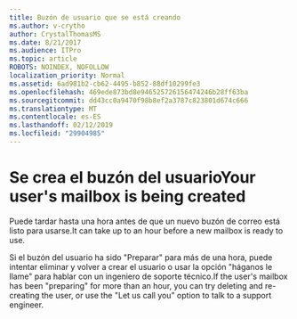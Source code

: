 ```yaml
---
title: Buzón de usuario que se está creando
ms.author: v-crytho
author: CrystalThomasMS
ms.date: 8/21/2017
ms.audience: ITPro
ms.topic: article
ROBOTS: NOINDEX, NOFOLLOW
localization_priority: Normal
ms.assetid: 6ad981b2-cb62-4495-b852-88df10299fe3
ms.openlocfilehash: 469ede873bd8e946525726156474246b28ff63ba
ms.sourcegitcommit: dd43cc0a9470f98b8ef2a3787c823801d674c666
ms.translationtype: MT
ms.contentlocale: es-ES
ms.lasthandoff: 02/12/2019
ms.locfileid: "29904985"
---
```

# <a name="your-users-mailbox-is-being-created"></a><span data-ttu-id="3e9dd-102">Se crea el buzón del usuario</span><span class="sxs-lookup"><span data-stu-id="3e9dd-102">Your user's mailbox is being created</span></span>

<span data-ttu-id="3e9dd-103">Puede tardar hasta una hora antes de que un nuevo buzón de correo está listo para usarse.</span><span class="sxs-lookup"><span data-stu-id="3e9dd-103">It can take up to an hour before a new mailbox is ready to use.</span></span>
  
<span data-ttu-id="3e9dd-104">Si el buzón del usuario ha sido "Preparar" para más de una hora, puede intentar eliminar y volver a crear el usuario o usar la opción "háganos le llame" para hablar con un ingeniero de soporte técnico.</span><span class="sxs-lookup"><span data-stu-id="3e9dd-104">If the user's mailbox has been "preparing" for more than an hour, you can try deleting and re-creating the user, or use the "Let us call you" option to talk to a support engineer.</span></span>
  

